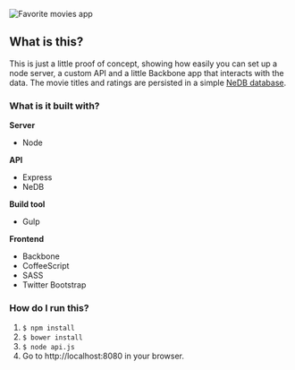 ![Favorite movies app](http://cl.ly/image/2I463u2q3t19/favorite-movies.png)

## What is this?
This is just a little proof of concept, showing how easily you can set up a node server, a custom API and a little Backbone app that interacts with the data. The movie titles and ratings are persisted in a simple [NeDB database](https://github.com/louischatriot/nedb).

### What is it built with?
**Server**
- Node

**API**
- Express
- NeDB

**Build tool**
- Gulp

**Frontend**
- Backbone
- CoffeeScript
- SASS
- Twitter Bootstrap

### How do I run this?
1. `$ npm install`
2. `$ bower install`
3. `$ node api.js`
4. Go to http://localhost:8080 in your browser.
